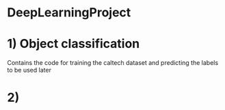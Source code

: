 # DeepLearningProject

# 1) Object classification
Contains the code for training the caltech dataset and predicting the labels to be used later

# 2)
